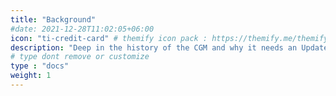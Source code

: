 ```yaml
---
title: "Background"
#date: 2021-12-28T11:02:05+06:00
icon: "ti-credit-card" # themify icon pack : https://themify.me/themify-icons
description: "Deep in the history of the CGM and why it needs an Update"
# type dont remove or customize
type : "docs"
weight: 1
---
```

